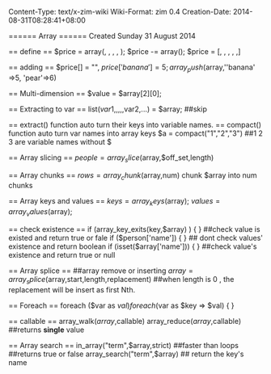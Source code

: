 Content-Type: text/x-zim-wiki
Wiki-Format: zim 0.4
Creation-Date: 2014-08-31T08:28:41+08:00

====== Array ======
Created Sunday 31 August 2014

== define ==
$price = array(, , , , );
$price -= array();
$price = [, , , , ,]

== adding ==
$price[] = "",
$price['banana']= 5;
array_push($array,''banana' =>5, 'pear'=>6)

== Multi-dimension ==
$value = $array[2][0];

== Extracting to var ==
list($var1,,,,,$var2,...) = $array; ##skip

== extract() function auto turn their keys into variable names. ==
compact() function auto turn var names into array keys $a = compact("1","2","3") ##1 2 3  are variable names without $

== Array slicing ==
$people = array_slice($array,$off_set,length)

== Array chunks ==
$rows =array_chunk($array,num) chunk $array into num chunks

== Array keys and values ==
$keys = array_keys($array); $values=array_values($array);

== check existence ==
if (array_key_exits(key,$array) ) {   }  ##check value is existed and return true or fale
if ($person['name']) {    }  ## dont check values' existence and return boolean
if (isset($array['name'])) {   }   ##check value's existence and return true or null

== Array splice ==
##array remove or inserting
$array = array_splice($array,start,length,replacement) ##when length is 0 , the replacement will be insert as first Nth.

== Foreach ==
foreach ($var as $val) {  }
foreach ($var as $key => $val) {   }

== callable ==
array_walk($array,$callable)
array_reduce($array,$callable) ##returns **single** value

== Array search ==
in_array("term",$array,strict) ##faster than loops ##returns true or false
array_search("term",$array) ## return the key's name
